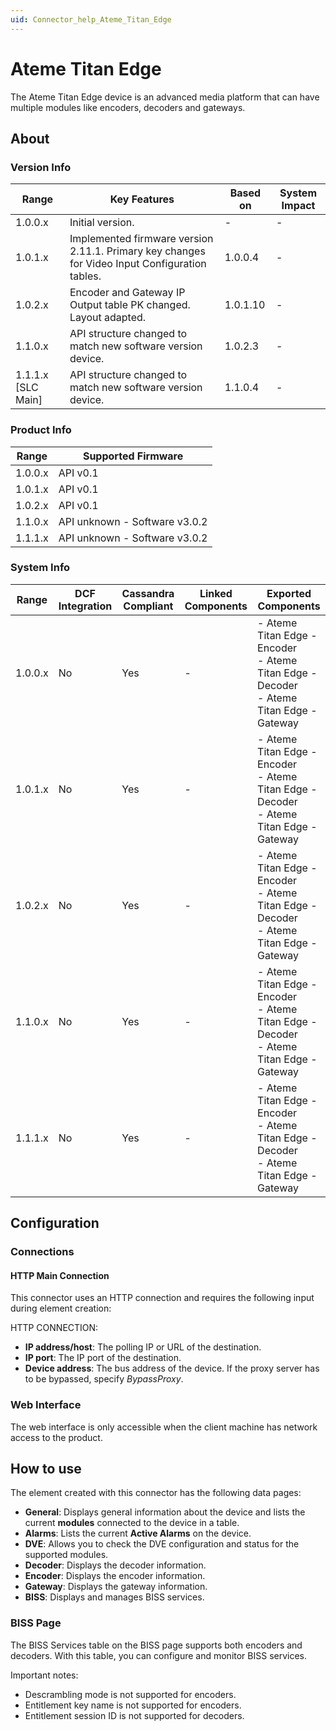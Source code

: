 ```yaml
---
uid: Connector_help_Ateme_Titan_Edge
---
```


# Ateme Titan Edge

The Ateme Titan Edge device is an advanced media platform that can have multiple modules like encoders, decoders and gateways.

## About

### Version Info

| Range              | Key Features                                                                                   | Based on | System Impact |
|--------------------|------------------------------------------------------------------------------------------------|----------|---------------|
| 1.0.0.x            | Initial version.                                                                               | -        | -             |
| 1.0.1.x            | Implemented firmware version 2.11.1. Primary key changes for Video Input Configuration tables. | 1.0.0.4  | -             |
| 1.0.2.x            | Encoder and Gateway IP Output table PK changed. Layout adapted.                                | 1.0.1.10 | -             |
| 1.1.0.x            | API structure changed to match new software version device.                                    | 1.0.2.3  | -             |
| 1.1.1.x [SLC Main] | API structure changed to match new software version device.                                    | 1.1.0.4  | -             |

### Product Info

| Range   | Supported Firmware             |
|---------|--------------------------------|
| 1.0.0.x | API v0.1                       |
| 1.0.1.x | API v0.1                       |
| 1.0.2.x | API v0.1                       |
| 1.1.0.x | API unknown - Software v3.0.2  |
| 1.1.1.x | API unknown - Software v3.0.2  |

### System Info

| Range   | DCF Integration     | Cassandra Compliant     | Linked Components     | Exported Components     |
|---------|---------------------|-------------------------|-----------------------|-------------------------|
| 1.0.0.x | No | Yes | - | - Ateme Titan Edge - Encoder<br>- Ateme Titan Edge - Decoder<br>- Ateme Titan Edge - Gateway |
| 1.0.1.x | No | Yes | - | - Ateme Titan Edge - Encoder<br>- Ateme Titan Edge - Decoder<br>- Ateme Titan Edge - Gateway |
| 1.0.2.x | No | Yes | - | - Ateme Titan Edge - Encoder<br>- Ateme Titan Edge - Decoder<br>- Ateme Titan Edge - Gateway |
| 1.1.0.x | No | Yes | - | - Ateme Titan Edge - Encoder<br>- Ateme Titan Edge - Decoder<br>- Ateme Titan Edge - Gateway |
| 1.1.1.x | No | Yes | - | - Ateme Titan Edge - Encoder<br>- Ateme Titan Edge - Decoder<br>- Ateme Titan Edge - Gateway |

## Configuration

### Connections

#### HTTP Main Connection

This connector uses an HTTP connection and requires the following input during element creation:

HTTP CONNECTION:

- **IP address/host**: The polling IP or URL of the destination.
- **IP port**: The IP port of the destination.
- **Device address**: The bus address of the device. If the proxy server has to be bypassed, specify *BypassProxy*.

### Web Interface

The web interface is only accessible when the client machine has network access to the product.

## How to use

The element created with this connector has the following data pages:

- **General**: Displays general information about the device and lists the current **modules** connected to the device in a table.
- **Alarms**: Lists the current **Active Alarms** on the device.
- **DVE**: Allows you to check the DVE configuration and status for the supported modules.
- **Decoder**: Displays the decoder information.
- **Encoder**: Displays the encoder information.
- **Gateway**: Displays the gateway information.
- **BISS**: Displays and manages BISS services.

### BISS Page

The BISS Services table on the BISS page supports both encoders and decoders. With this table, you can configure and monitor BISS services.

Important notes:

- Descrambling mode is not supported for encoders.
- Entitlement key name is not supported for encoders.
- Entitlement session ID is not supported for decoders.

